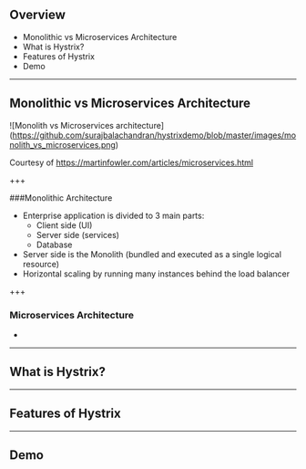 ## Overview

* Monolithic vs Microservices Architecture
* What is Hystrix?
* Features of Hystrix
* Demo

---

## Monolithic vs Microservices Architecture

![Monolith vs Microservices architecture]
(https://github.com/surajbalachandran/hystrixdemo/blob/master/images/monolith_vs_microservices.png)

Courtesy of https://martinfowler.com/articles/microservices.html

+++

###Monolithic Architecture

* Enterprise application is divided to 3 main parts:
    * Client side (UI)
    * Server side (services)
    * Database 
* Server side is the Monolith (bundled and executed as a single logical resource)
* Horizontal scaling by running many instances behind the load balancer


+++



### Microservices Architecture

*

---

## What is Hystrix?

---

## Features of Hystrix

---

## Demo
